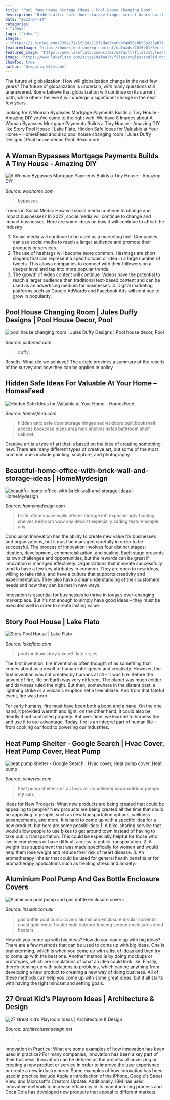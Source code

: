 ```yaml
---
title: "Pool Pump House Storage Ideas - Pool House Changing Room"
description: "Hidden attic safe door storage hinges secret doors built bookshelf access bookcase plans area hide shelves safes bathroom shelf cabinet"
date: "2023-04-14"
categories:
- "ideas"
tags: ["ideas"]
images:
- "https://i.pinimg.com/736x/71/5f/2d/715f2dad7ce6dbf4056c8b5692d3ab31--heat-pump-cover-ideas-heat-pumps.jpg"
featuredImage: "https://homesfeed.com/wp-content/uploads/2016/01/Secret-safe-behind-built-in-shelves-or-cabinets.jpg"
featured_image: "https://www.lakeflato.com/sites/default/files/styles/scaled_original/public/project-media/28024_N6_medium.jpg?itok=EUxE0SH_"
image: "https://www.lakeflato.com/sites/default/files/styles/scaled_original/public/project-media/28024_N6_medium.jpg?itok=EUxE0SH_"
ShowToc: true
author: "Gregoria Nitzsche"
---
```



The future of globalization: How will globalization change in the next few years?
The future of globalization is uncertain, with many questions still unanswered. Some believe that globalization will continue on its current path, while others believe it will undergo a significant change in the next few years.

	

		
looking for A Woman Bypasses Mortgage Payments Builds a Tiny House - Amazing DIY you've came to the right web. We have 8 Images about A Woman Bypasses Mortgage Payments Builds a Tiny House - Amazing DIY like Story Pool House | Lake Flato, Hidden Safe Ideas for Valuable at Your Home – HomesFeed and also pool house changing room | Jules Duffy Designs | Pool house decor, Pool. Read more:
		
    
## A Woman Bypasses Mortgage Payments Builds A Tiny House - Amazing DIY

<img loading=lazy src="https://www.woohome.com/wp-content/uploads/2014/04/Tiny-House-On-A-Flatbed-Trailer-12.jpg" onerror="this.onerror=null;this.src='https://tse4.mm.bing.net/th?id=OIP.yd7UIoGsckZHanYUjwSVIAHaLJ&amp;pid=15.1';" alt="A Woman Bypasses Mortgage Payments Builds a Tiny House - Amazing DIY">

_Source: woohome.com_

>bypasses. 

	

Trends in Social Media: How will social media continue to change and impact businesses?
In 2022, social media will continue to change and impact businesses. Here are some ideas on how it will continue to affect the industry: 
1. Social media will continue to be used as a marketing tool. Companies can use social media to reach a larger audience and promote their products or services. 
2. The use of hashtags will become more common. Hashtags are short slogans that can represent a specific topic or idea in a large number of tweets. This allows companies to connect with their followers on a deeper level and tap into more popular trends. 
3. The growth of video content will continue. Videos have the potential to reach a larger audience than traditional text-based content and can be used as an advertising medium for businesses. 4. Digital marketing platforms such as Google AdWords and Facebook Ads will continue to grow in popularity.

    
## Pool House Changing Room | Jules Duffy Designs | Pool House Decor, Pool

<img loading=lazy src="https://i.pinimg.com/736x/cc/ef/30/ccef30e7b596c7f6155bb9415e4fa11b.jpg" onerror="this.onerror=null;this.src='https://tse3.mm.bing.net/th?id=OIP.FHvFq-79wYHCbeLQUaY5RwHaLQ&amp;pid=15.1';" alt="pool house changing room | Jules Duffy Designs | Pool house decor, Pool">

_Source: pinterest.com_

>duffy. 

	

Results: What did we achieve?
The article provides a summary of the results of the survey and how they can be applied in policy.

    
## Hidden Safe Ideas For Valuable At Your Home – HomesFeed

<img loading=lazy src="https://homesfeed.com/wp-content/uploads/2016/01/Secret-safe-behind-built-in-shelves-or-cabinets.jpg" onerror="this.onerror=null;this.src='https://tse3.mm.bing.net/th?id=OIP.72WVaEPc_54i3DZOjoZBAQHaJ4&amp;pid=15.1';" alt="Hidden Safe Ideas for Valuable at Your Home – HomesFeed">

_Source: homesfeed.com_

>hidden attic safe door storage hinges secret doors built bookshelf access bookcase plans area hide shelves safes bathroom shelf cabinet. 

	

Creative art is a type of art that is based on the idea of creating something new. There are many different types of creative art, but some of the most common ones include painting, sculpture, and photography.

    
## Beautiful-home-office-with-brick-wall-and-storage-ideas | HomeMydesign

<img loading=lazy src="https://homemydesign.com/wp-content/uploads/2019/03/beautiful-home-office-with-brick-wall-and-storage-ideas.jpg" onerror="this.onerror=null;this.src='https://tse1.mm.bing.net/th?id=OIP.6ANv3r-X1WNCspGGkv4cgAHaLH&amp;pid=15.1';" alt="beautiful-home-office-with-brick-wall-and-storage-ideas | HomeMydesign">

_Source: homemydesign.com_

>brick office space walls offices storage loft exposed hgtv floating shelves bedroom wow say decoist especially adding texture simple any. 

	

Conclusion
Innovation has the ability to create new value for businesses and organizations, but it must be managed carefully in order to be successful. The process of innovation involves four distinct stages: ideation, development, commercialization, and scaling. Each stage presents its own challenges and opportunities, but the rewards can be great if innovation is managed effectively.
Organizations that innovate successfully tend to have a few key attributes in common. They are open to new ideas, willing to take risks, and have a culture that supports creativity and experimentation. They also have a clear understanding of their customers’ needs and how they can be met in new ways.

 Innovation is essential for businesses to thrive in today’s ever-changing marketplace. But it’s not enough to simply have good ideas – they must be executed well in order to create lasting value.

    
## Story Pool House | Lake Flato

<img loading=lazy src="https://www.lakeflato.com/sites/default/files/styles/scaled_original/public/project-media/28024_N6_medium.jpg?itok=EUxE0SH_" onerror="this.onerror=null;this.src='https://tse1.mm.bing.net/th?id=OIP.Y879hC7ee8oofszcjuIa5AHaFT&amp;pid=15.1';" alt="Story Pool House | Lake Flato">

_Source: lakeflato.com_

>pool medium story lake n6 flato styles. 

	

The first invention: fire
Invention is often thought of as something that comes about as a result of human intelligence and creativity. However, the first invention was not created by humans at all – it was fire.
Before the advent of fire, life on Earth was very different. The planet was much colder and darkness ruled the night. But then, somewhere in the distant past, a lightning strike or a volcanic eruption set a tree ablaze. And from that fateful event, fire was born.

For early humans, fire must have been both a boon and a bane. On the one hand, it provided warmth and light; on the other hand, it could also be deadly if not controlled properly. But over time, we learned to harness fire and use it to our advantage. Today, fire is an integral part of human life – from cooking our food to powering our industries.

    
## Heat Pump Shelter - Google Search | Hvac Cover, Heat Pump Cover, Heat Pump

<img loading=lazy src="https://i.pinimg.com/736x/71/5f/2d/715f2dad7ce6dbf4056c8b5692d3ab31--heat-pump-cover-ideas-heat-pumps.jpg" onerror="this.onerror=null;this.src='https://tse1.mm.bing.net/th?id=OIP.ehxlDWZmR6jf2bZ-Tjh1twHaLH&amp;pid=15.1';" alt="heat pump shelter - Google Search | Hvac cover, Heat pump cover, Heat pump">

_Source: pinterest.com_

>heat pump shelter unit ac hvac air conditioner snow outdoor pumps diy sun. 

	

Ideas for New Products: What new products are being created that could be appealing to people?
New products are being created all the time that could be appealing to people, such as new transportation options, wellness advancements, and more. It is hard to come up with a specific idea for a new product, but here are some possibilities: 1. A bike-sharing service that would allow people to use bikes to get around town instead of having to take public transportation. This could be especially helpful for those who live in complexes or have difficult access to public transportation. 2. A weight loss supplement that was made specifically for women and would help them lose weight and reduce their risk of heart disease. 3. An aromatherapy inhaler that could be used for general health benefits or for aromatherapy applications such as treating stress and anxiety. 
    
## Aluminium Pool Pump And Gas Bottle Enclosure Covers

<img loading=lazy src="http://www.insular.com.au/wp-content/uploads/2013/09/Aluminium-Gas-Bottle-Cover-Sorrento-2-.jpg" onerror="this.onerror=null;this.src='https://tse2.mm.bing.net/th?id=OIP.Om-SDfd5a6psJjXHZa5ingHaJ4&amp;pid=15.1';" alt="Aluminium pool pump and gas bottle enclosure covers">

_Source: insular.com.au_

>gas bottle pool pump covers aluminium enclosure insular sorrento coast gold water heater hide outdoor fencing screen enclosures shed heaters. 

	

How do you come up with big ideas?
How do you come up with big ideas? There are a few methods that can be used to come up with big ideas. One is brainstorming, which is when you come up with a list of ideas and then try to come up with the best one. Another method is by doing mockups or prototypes, which are simulations of what an idea could look like. Finally, there’s coming up with solutions to problems, which can be anything from developing a new product to creating a new way of doing business. All of these methods can help you come up with some great ideas, but it all starts with having the right mindset and setting goals.

    
## 27 Great Kid’s Playroom Ideas | Architecture &amp; Design

<img loading=lazy src="https://cdn.architecturendesign.net/wp-content/uploads/2014/09/81.jpeg" onerror="this.onerror=null;this.src='https://tse3.mm.bing.net/th?id=OIP.lmc8_VmOUegwwqitJS5P0wHaFE&amp;pid=15.1';" alt="27 Great Kid’s Playroom Ideas | Architecture &amp; Design">

_Source: architecturendesign.net_

>. 

	

Innovation in Practice: What are some examples of how innovation has been used in practice?
For many companies, innovation has been a key part of their business. Innovation can be defined as the process of novelizing or creating a new product or service in order to improve the user experience or create a new industry norm. 
Some examples of how innovation has been used in practice include Apple's introduction of the iPhone, Google's Street View, and Microsoft's Creators Update. Additionally, IBM has used innovative methods to increase efficiency in its manufacturing process and Coca Cola has developed new products that appeal to different markets.

